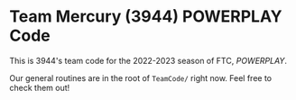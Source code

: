 # Team Mercury (3944) POWERPLAY Code

This is 3944's team code for the 2022-2023 season of FTC, *POWERPLAY*.

Our general routines are in the root of `TeamCode/` right now. Feel free to check them out!